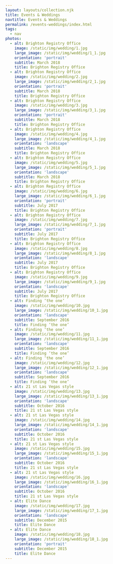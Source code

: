 ```yaml
---
layout: layouts/collection.njk
title: Events & Weddings
navtitle: Events & Weddings
permalink: /events-weddings/index.html
tags:
  - nav
photos:
  - alt: Brighton Registry Office
    image: /static/img/wedding/1.jpg
    large_image: /static/img/wedding/1_1.jpg
    orientation: 'portrait'
    subtitle: March 2018
    title: Brighton Registry Office
  - alt: Brighton Registry Office
    image: /static/img/wedding/2.jpg
    large_image: /static/img/wedding/2_1.jpg
    orientation: 'portrait'
    subtitle: March 2018
    title: Brighton Registry Office
  - alt: Brighton Registry Office
    image: /static/img/wedding/3.jpg
    large_image: /static/img/wedding/3_1.jpg
    orientation: 'portrait'
    subtitle: March 2018
    title: Brighton Registry Office
  - alt: Brighton Registry Office
    image: /static/img/wedding/4.jpg
    large_image: /static/img/wedding/4_1.jpg
    orientation: 'landscape'
    subtitle: March 2018
    title: Brighton Registry Office
  - alt: Brighton Registry Office
    image: /static/img/wedding/5.jpg
    large_image: /static/img/wedding/5_1.jpg
    orientation: 'landscape'
    subtitle: March 2018
    title: Brighton Registry Office
  - alt: Brighton Registry Office
    image: /static/img/wedding/6.jpg
    large_image: /static/img/wedding/6_1.jpg
    orientation: 'portrait'
    subtitle: July 2017
    title: Brighton Registry Office
  - alt: Brighton Registry Office
    image: /static/img/wedding/7.jpg
    large_image: /static/img/wedding/7_1.jpg
    orientation: 'portrait'
    subtitle: July 2017
    title: Brighton Registry Office
  - alt: Brighton Registry Office
    image: /static/img/wedding/8.jpg
    large_image: /static/img/wedding/8_1.jpg
    orientation: 'landscape'
    subtitle: July 2017
    title: Brighton Registry Office
  - alt: Brighton Registry Office
    image: /static/img/wedding/9.jpg
    large_image: /static/img/wedding/9_1.jpg
    orientation: 'landscape'
    subtitle: July 2017
    title: Brighton Registry Office
  - alt: Finding ‘the one’
    image: /static/img/wedding/10.jpg
    large_image: /static/img/wedding/10_1.jpg
    orientation: 'landscape'
    subtitle: September 2016
    title: Finding ‘the one’
  - alt: Finding ‘the one’
    image: /static/img/wedding/11.jpg
    large_image: /static/img/wedding/11_1.jpg
    orientation: 'landscape'
    subtitle: September 2016
    title: Finding ‘the one’
  - alt: Finding ‘the one’
    image: /static/img/wedding/12.jpg
    large_image: /static/img/wedding/12_1.jpg
    orientation: 'landscape'
    subtitle: September 2016
    title: Finding ‘the one’
  - alt: 21 st Las Vegas style
    image: /static/img/wedding/13.jpg
    large_image: /static/img/wedding/13_1.jpg
    orientation: 'landscape'
    subtitle: October 2016
    title: 21 st Las Vegas style
  - alt: 21 st Las Vegas style
    image: /static/img/wedding/14.jpg
    large_image: /static/img/wedding/14_1.jpg
    orientation: 'landscape'
    subtitle: October 2016
    title: 21 st Las Vegas style
  - alt: 21 st Las Vegas style
    image: /static/img/wedding/15.jpg
    large_image: /static/img/wedding/15_1.jpg
    orientation: 'landscape'
    subtitle: October 2016
    title: 21 st Las Vegas style
  - alt: 21 st Las Vegas style
    image: /static/img/wedding/16.jpg
    large_image: /static/img/wedding/16_1.jpg
    orientation: 'landscape'
    subtitle: October 2016
    title: 21 st Las Vegas style
  - alt: Elite Dance
    image: /static/img/wedding/17.jpg
    large_image: /static/img/wedding/17_1.jpg
    orientation: 'landscape'
    subtitle: December 2015
    title: Elite Dance
  - alt: Elite Dance
    image: /static/img/wedding/18.jpg
    large_image: /static/img/wedding/18_1.jpg
    orientation: 'portrait'
    subtitle: December 2015
    title: Elite Dance
---
```


